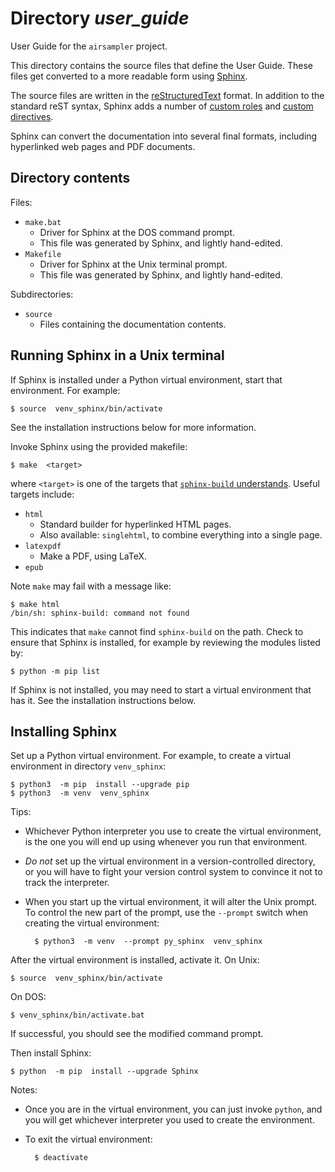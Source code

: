 # Directory *user_guide*


User Guide for the `airsampler` project.

This directory contains the source files that define the User Guide.
These files get converted to a more readable form using
[Sphinx](https://www.sphinx-doc.org).

The source files are written in the
[reStructuredText](https://www.sphinx-doc.org/en/master/usage/restructuredtext/basics.html)
format.
In addition to the standard reST syntax,
Sphinx adds a number of
[custom roles](https://www.sphinx-doc.org/en/master/usage/restructuredtext/roles.html)
and
[custom directives](https://www.sphinx-doc.org/en/master/usage/restructuredtext/directives.html).

Sphinx can convert the documentation into several final formats,
including hyperlinked web pages and PDF documents.


## Directory contents


Files:

+ `make.bat`
    + Driver for Sphinx at the DOS command prompt.
    + This file was generated by Sphinx, and lightly hand-edited.
+ `Makefile`
    + Driver for Sphinx at the Unix terminal prompt.
    + This file was generated by Sphinx, and lightly hand-edited.

Subdirectories:

+ `source`
    + Files containing the documentation contents.


## Running Sphinx in a Unix terminal


If Sphinx is installed under a Python virtual environment,
start that environment.
For example:

    $ source  venv_sphinx/bin/activate

See the installation instructions below for more information.

Invoke Sphinx using the provided makefile:

    $ make  <target>

where `<target>` is one of the targets that
[`sphinx-build` understands](https://www.sphinx-doc.org/en/master/usage/builders/index.html).
Useful targets include:

+ `html`
    + Standard builder for hyperlinked HTML pages.
    + Also available: `singlehtml`,
        to combine everything into a single page.
+ `latexpdf`
    + Make a PDF, using LaTeX.
+ `epub`

Note `make` may fail with a message like:

    $ make html
    /bin/sh: sphinx-build: command not found

This indicates that `make` cannot find `sphinx-build` on the path.
Check to ensure that Sphinx is installed,
for example by reviewing the modules listed by:

    $ python -m pip list

If Sphinx is not installed,
you may need to start a virtual environment that has it.
See the installation instructions below.


## Installing Sphinx


Set up a Python virtual environment.
For example,
to create a virtual environment in directory `venv_sphinx`:

    $ python3  -m pip  install --upgrade pip
    $ python3  -m venv  venv_sphinx

Tips:

+ Whichever Python interpreter you use to create the virtual environment,
    is the one you will end up using whenever you run that environment.
+ *Do not* set up the virtual environment in a version-controlled directory,
    or you will have to fight your version control system to convince it
    not to track the interpreter.
+ When you start up the virtual environment,
    it will alter the Unix prompt.
    To control the new part of the prompt,
    use the `--prompt` switch when creating the virtual environment:

        $ python3  -m venv  --prompt py_sphinx  venv_sphinx

After the virtual environment is installed,
activate it.
On Unix:

    $ source  venv_sphinx/bin/activate

On DOS:

    $ venv_sphinx/bin/activate.bat

If successful,
you should see the modified command prompt.

Then install Sphinx:

    $ python  -m pip  install --upgrade Sphinx

Notes:

+ Once you are in the virtual environment,
    you can just invoke `python`,
    and you will get whichever interpreter you used to create the environment.
+ To exit the virtual environment:

        $ deactivate
